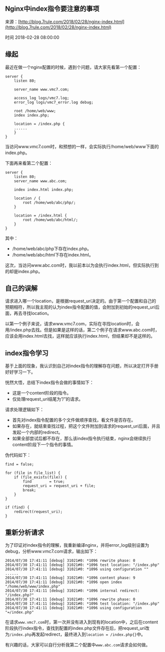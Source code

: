 ## Nginx中index指令要注意的事项

来源：[http://blog.7rule.com/2018/02/28/nginx-index.html](http://blog.7rule.com/2018/02/28/nginx-index.html)

时间 2018-02-28 08:00:00



## 缘起

最近在做一个nginx配置的时候，遇到个问题，请大家先看第一个配置：

```nginx
server {
    listen 80; 

    server_name www.vmc7.com;

    access_log logs/vmc7.log;
    error_log logs/vmc7_error.log debug;

    root /home/web/www;
    index index.php;

    location = /index.php {
    ......
    }   
}
```

当访问www.vmc7.com时，和预想的一样，会实际执行/home/web/www下面的index.php。

下面再来看第二个配置：

```nginx
server {
    listen 80; 
    server_name www.abc.com;

    index index.html index.php;

    location / { 
        root /home/web/abc/php/;
    }   

    location = /index.html {
        root /home/web/abc/html/;
    }   
}
```

其中：



* /home/web/abc/php下存在index.php。
* /home/web/abc/html下存在index.html。
  

这次，当访问www.abc.com时，我以前本以为会执行index.html，但实际执行到的却是index.php。


## 自己的误解

请求进入哪一个location，是根据request_uri决定的。由于第一个配置和自己的预期相符，所以我主观的认为index指令配置的值，会附加到初始的request_uri后面，再去寻找location。

以第一个例子来说，请求www.vmc7.com，实际在寻找location时，会用/index.php去找。但是如果是这样的话，第二个例子在请求www.abc.com时，应该会用index.html去找，这样就应该执行index.html，但结果却不是这样的。


## index指令学习

基于上面的现象，我认识到自己对index指令的理解存在问题，所以决定打开手册好好学习一下。

恍然大悟，总结下index指令会做的事情如下：



* 这是一个content阶段的指令。
* 仅处理request_uri结尾为”/”的请求。
  

请求处理逻辑如下：



* 首先对index指令配置的多个文件做顺序查找，看文件是否存在。
* 如果存在，就结束查找过程，把这个文件附加到请求的request_uri后面，并且发起一个内部的redirect。
* 如果全部尝试后都不存在，那么该index指令执行结束，nginx会继续执行content阶段下一个指令的事情。
  

伪代码如下：

```nginx
find = false;

for (file in file_list) {
    if (file_exists(file)) {   
        find        = true;
        request_uri = request_uri + file;
        break;
    }   
}

if (find) {
    redirect(request_uri);
}
```


## 重新分析请求

为了印证对index指令的理解，我重新编译nginx，并将error_log级别设置为debug，分析www.vmc7.com请求，输出如下：

```
2014/07/30 17:41:11 [debug] 31021#0: *1096 rewrite phase: 0
2014/07/30 17:41:11 [debug] 31021#0: *1096 test location: "/index.php"
2014/07/30 17:41:11 [debug] 31021#0: *1096 using configuration ""
......
2014/07/30 17:41:11 [debug] 31021#0: *1096 content phase: 9
2014/07/30 17:41:11 [debug] 31021#0: *1096 open index "/home/web/www/index.php"
2014/07/30 17:41:11 [debug] 31021#0: *1096 internal redirect: "/index.php?"
2014/07/30 17:41:11 [debug] 31021#0: *1096 rewrite phase: 0
2014/07/30 17:41:11 [debug] 31021#0: *1096 test location: "/index.php"
2014/07/30 17:41:11 [debug] 31021#0: *1096 using configuration "=/index.php"
```

在请求`www.vmc7.com`时，第一次并没有进入到现有的location中，之后在content阶段执行index指令，查找到配置的index.php文件存在后，把request_uri改为`/index.php`再发起redirect，最终进入到`location = /index.php{}`中。

有兴趣的话，大家可以自行分析我第二个配置中`www.abc.com`请求会如何做。


